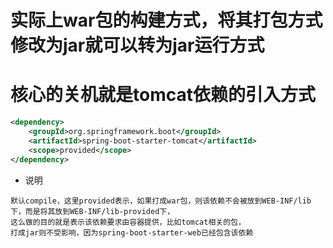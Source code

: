# 实际上war包的构建方式，将其打包方式修改为jar就可以转为jar运行方式

# 核心的关机就是tomcat依赖的引入方式
```xml
<dependency>
    <groupId>org.springframework.boot</groupId>
    <artifactId>spring-boot-starter-tomcat</artifactId>
    <scope>provided</scope>
</dependency>
```

* 说明
```
默认compile，这里provided表示，如果打成war包，则该依赖不会被放到WEB-INF/lib下，而是将其放到WEB-INF/lib-provided下，
这么做的目的就是表示该依赖要求由容器提供，比如tomcat相关的包，
打成jar则不受影响，因为spring-boot-starter-web已经包含该依赖
```
